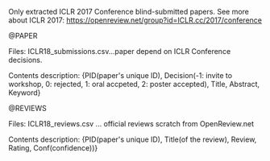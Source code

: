 Only extracted ICLR 2017 Conference blind-submitted papers. See more about ICLR 2017: https://openreview.net/group?id=ICLR.cc/2017/conference

@PAPER

Files: ICLR18_submissions.csv...paper depend on ICLR Conference decisions.

Contents description: {PID(paper's unique ID), Decision(-1: invite to workshop, 0: rejected, 1: oral accpeted, 2: poster accepted), Title, Abstract, Keyword}

@REVIEWS

Files: ICLR18_reviews.csv ... official reviews scratch from OpenReview.net

Contents description: {PID(paper's unique ID), Title(of the review), Review, Rating, Conf(confidence))}

